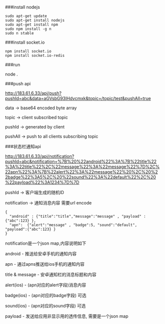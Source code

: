 ###install nodejs

```
sudo apt-get update
sudo apt-get install nodejs
sudo apt-get install npm
sudo npm install -g n
sudo n stable
```

###install socket.io

```
npm install socket.io
npm install socket.io-redis
```

###run

node .

###push api

http://183.61.6.33/api/push?pushId=abc&data=aGVsbG93IHdvcmxk&topic=/topic/test&pushAll=true

data -> base64 encoded byte array

topic -> client subscribed topic

pushId -> generated by client

pushAll -> push to all clients subscribing topic

###状态栏通知api

http://183.61.6.33/api/notification?pushId=abc&notification=%7B%20%22android%22%3A%7B%22title%22%3A%22title%22%2C%22message%22%3A%22message%22%7D%2C%22apn%22%3A%7B%22alert%22%3A%22message%22%20%2C%20%22badge%22%3A5%2C%20%22sound%22%3A%22default%22%2C%20%22payload%22%3A1234%7D%7D

pushId -> 客户端生成的随机ID

notification -> 通知消息内容 需要url encode

```
{
  "android" : {"title":"title","message":"message" , "payload" : {"abc":123} },
  "apn":  {"alert":"message" , "badge":5, "sound":"default", "payload":{"abc":123} }
}
```

notification是一个json map,内容说明如下

android - 推送给安卓手机的通知内容

apn - 通过apns推送给ios手机的通知内容

title & message - 安卓通知栏的消息标题和内容

alert(ios) - (apn对应的alert字段)消息内容

badge(ios) - (apn对应的badge字段) 可选

sound(ios) - (apn对应的sound字段) 可选

payload - 发送给应用非显示用的透传信息, 需要是一个json map
